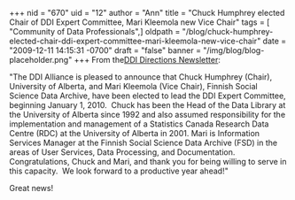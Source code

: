 +++
nid = "670"
uid = "12"
author = "Ann"
title = "Chuck Humphrey elected Chair of DDI Expert Committee, Mari Kleemola new Vice Chair"
tags = [ "Community of Data Professionals",]
oldpath = "/blog/chuck-humphrey-elected-chair-ddi-expert-committee-mari-kleemola-new-vice-chair"
date = "2009-12-11 14:15:31 -0700"
draft = "false"
banner = "/img/blog/blog-placeholder.png"
+++
From the[DDI Directions
Newsletter](http://ddi.icpsr.umich.edu/files/blog/ddidirections7.pdf "DDI Directions Newsletter"):

"The DDI Alliance is pleased to announce that Chuck Humphrey (Chair),
University of Alberta, and Mari Kleemola (Vice Chair), Finnish Social
Science Data Archive, have been elected to lead the DDI Expert
Committee, beginning January 1, 2010.  Chuck has been the Head of the
Data Library at the University of Alberta since 1992 and also assumed
responsibility for the implementation and management of a Statistics
Canada Research Data Centre (RDC) at the University of Alberta in 2001.
Mari is Information Services Manager at the Finnish Social Science Data
Archive (FSD) in the areas of User Services, Data Processing, and
Documentation.  Congratulations, Chuck and Mari, and thank you for being
willing to serve in this capacity.  We look forward to a productive year
ahead!"

Great news!
